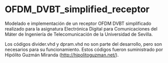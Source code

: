 # OFDM_DVBT_simplified_receptor
Modelado e implementación de un receptor OFDM DVBT simplificado realizado para la asignatura Electrónica Digital para Comunicaciones del Máter de Ingeniería de Telecomunicación de la Universidad de Sevilla.

Los códigos divider.vhd y dpram.vhd no son parte del desarrollo, pero son necesarios para su funcionamiento. Estos códigos fueron suministrado por Hipólito Guzmán Miranda (http://hipolitoguzman.net/).

